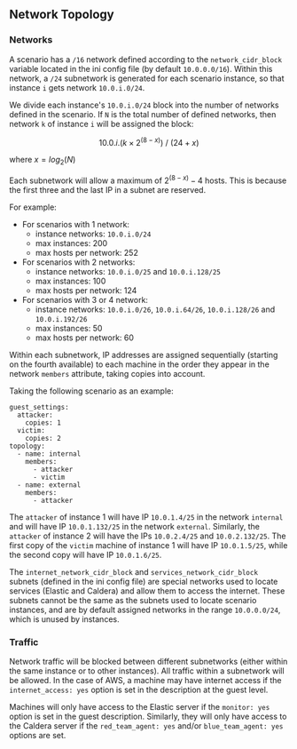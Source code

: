 ## Network Topology

### Networks
A scenario has a `/16` network defined according to the
`network_cidr_block` variable located in the ini config file (by
default `10.0.0.0/16`). Within this network, a `/24` subnetwork is
generated for each scenario instance, so that instance `i` gets
network `10.0.i.0/24`. 

We divide each instance's `10.0.i.0/24` block into the number of
networks defined in the scenario. If `N` is the total number of
defined networks, then network `k` of instance `i` will be assigned
the block:

$$
10.0.i.(k\times 2^{(8-x)})\ /\ (24+x)
$$

where $x = log_2(N)$

Each subnetwork will allow a maximum of $2^{(8-x)}-4$ hosts. This is
because the first three and the last IP in a subnet are reserved.

For example: 

- For scenarios with 1 network:
  + instance networks: `10.0.i.0/24`
  + max instances: 200
  + max hosts per network: 252
- For scenarios with 2 networks:
  + instance networks: `10.0.i.0/25` and `10.0.i.128/25`
  + max instances: 100
  + max hosts per network: 124
- For scenarios with 3 or 4 network:
  + instance networks: `10.0.i.0/26`,  `10.0.i.64/26`, `10.0.i.128/26` and `10.0.i.192/26`
  + max instances: 50
  + max hosts per network: 60

Within each subnetwork, IP addresses are assigned sequentially
(starting on the fourth available) to each machine in the order they
appear in the network `members` attribute, taking copies into account.

Taking the following scenario as an example:
```
guest_settings:
  attacker:
    copies: 1
  victim:
    copies: 2
topology:
  - name: internal
    members:
      - attacker
      - victim
  - name: external
    members:
      - attacker
```

The `attacker` of instance 1 will have IP `10.0.1.4/25` in the network
`internal` and will have IP `10.0.1.132/25` in the network `external`.
Similarly, the `attacker` of instance 2 will have the IPs
`10.0.2.4/25` and `10.0.2.132/25`. The first copy of the `victim`
machine of instance 1 will have IP `10.0.1.5/25`, while the second
copy will have IP `10.0.1.6/25`.

The `internet_network_cidr_block` and `services_network_cidr_block`
subnets (defined in the ini config file) are special networks used to
locate services (Elastic and Caldera) and allow them to access the
internet. These subnets cannot be the same as the subnets used to
locate scenario instances, and are by default assigned networks in the
range `10.0.0.0/24`, which is unused by instances.


### Traffic
Network traffic will be blocked between different subnetworks (either
within the same instance or to other instances). All traffic within a
subnetwork will be allowed. In the case of AWS, a machine may have
internet access if the `internet_access: yes` option is set in the
description at the guest level.

Machines will only have access to the Elastic server if the `monitor:
yes` option is set in the guest description. Similarly, they will only
have access to the Caldera server if the `red_team_agent: yes` and/or
`blue_team_agent: yes` options are set.
